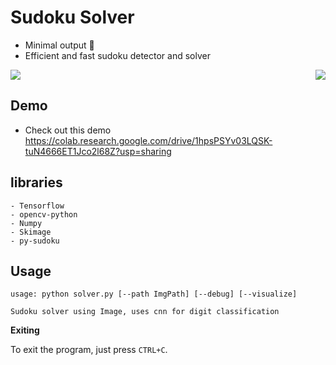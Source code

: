 # Sudoku Solver

- Minimal output 🌈 
- Efficient and fast sudoku detector and solver
<img src='https://raw.githubusercontent.com/lakhaniaayush/Sudoku-Solver/main/temp/res.JPG'>
<img src="https://raw.githubusercontent.com/lakhaniaayush/Sudoku-Solver/main/temp/sudoku.gif" align="right">
<br>

## Demo
- Check out this demo
https://colab.research.google.com/drive/1hpsPSYv03LQSK-tuN4666ET1Jco2l68Z?usp=sharing

## libraries
```
- Tensorflow
- opencv-python
- Numpy
- Skimage
- py-sudoku
```

## Usage
```
usage: python solver.py [--path ImgPath] [--debug] [--visualize]

Sudoku solver using Image, uses cnn for digit classification
```

**Exiting**

To exit the program, just press ```CTRL+C```.
